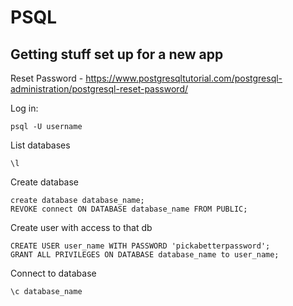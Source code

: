 # PSQL

## Getting stuff set up for a new app

Reset Password - https://www.postgresqltutorial.com/postgresql-administration/postgresql-reset-password/

Log in:
```
psql -U username
```

List databases
```
\l
```

Create database
```
create database database_name;
REVOKE connect ON DATABASE database_name FROM PUBLIC;
```

Create user with access to that db
```
CREATE USER user_name WITH PASSWORD 'pickabetterpassword';
GRANT ALL PRIVILEGES ON DATABASE database_name to user_name;
```

Connect to database
```
\c database_name
```


